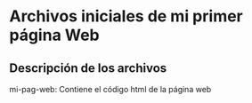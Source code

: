# Archivos iniciales de mi primer página Web

## Descripción de los archivos

mi-pag-web: Contiene el código html de la página web